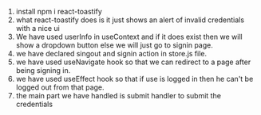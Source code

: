  1. install npm i react-toastify
 2. what react-toastify does is it just shows an alert of invalid credentials with a nice ui
 3. We have used userInfo in useContext and if it does exist then we will show a dropdown button 
 else we will just go to signin page.
 4. we have declared singout and signin action in store.js file.
 5. we have used useNavigate hook so that we can redirect to a page after being signing in.
 6. we have used useEffect hook so that if use is logged in then he can't be logged out from that page.
 7. the main part we have handled is submit handler to submit the credentials 